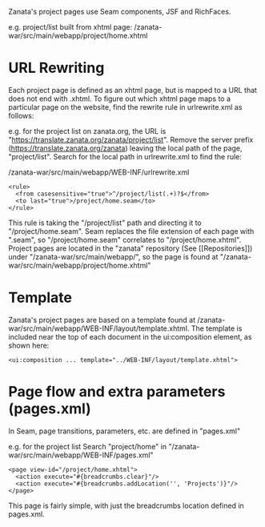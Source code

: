 Zanata's project pages use Seam components, JSF and RichFaces.

e.g. project/list
built from xhtml page: /zanata-war/src/main/webapp/project/home.xhtml

# URL Rewriting
Each project page is defined as an xhtml page, but is mapped to a URL that does not end with .xhtml. To figure out which xhtml page maps to a particular page on the website, find the rewrite rule in urlrewrite.xml as follows:

e.g. for the project list on zanata.org, the URL is "https://translate.zanata.org/zanata/project/list". Remove the server prefix (https://translate.zanata.org/zanata) leaving the local path of the page, "project/list". Search for the local path in urlrewrite.xml to find the rule:

/zanata-war/src/main/webapp/WEB-INF/urlrewrite.xml

    <rule>
      <from casesensitive="true">^/project/list(.+)?$</from>
      <to last="true">/project/home.seam</to>
    </rule>

This rule is taking the "/project/list" path and directing it to "/project/home.seam". Seam replaces the file extension of each page with ".seam", so "/project/home.seam" correlates to "/project/home.xhtml". Project pages are located in the "zanata" repository (See [[Repositories]]) under "/zanata-war/src/main/webapp/", so the page is found at "/zanata-war/src/main/webapp/project/home.xhtml"

# Template
Zanata's project pages are based on a template found at /zanata-war/src/main/webapp/WEB-INF/layout/template.xhtml. The template is included near the top of each document in the ui:composition element, as shown here:

    <ui:composition ... template="../WEB-INF/layout/template.xhtml">

# Page flow and extra parameters (pages.xml)
In Seam, page transitions, parameters, etc. are defined in "pages.xml"

e.g. for the project list
Search "project/home" in "/zanata-war/src/main/webapp/WEB-INF/pages.xml"

    <page view-id="/project/home.xhtml">
      <action execute="#{breadcrumbs.clear}"/>
      <action execute="#{breadcrumbs.addLocation('', 'Projects')}"/>
    </page>

This page is fairly simple, with just the breadcrumbs location defined in pages.xml.